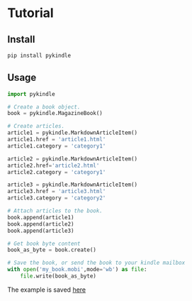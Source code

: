 # Tutorial

## Install

```cmd
pip install pykindle
```

## Usage


```python
import pykindle

# Create a book object.
book = pykindle.MagazineBook()

# Create articles.
article1 = pykindle.MarkdownArticleItem()
article1.href = 'article1.html'
article1.category = 'category1'

article2 = pykindle.MarkdownArticleItem()
article2.href='article2.html'
article2.category = 'category1'

article3 = pykindle.MarkdownArticleItem()
article3.href = 'article3.html'
article3.category = 'category2'

# Attach articles to the book.
book.append(article1)
book.append(article2)
book.append(article3)

# Get book byte content
book_as_byte = book.create()

# Save the book, or send the book to your kindle mailbox
with open('my_book.mobi',mode='wb') as file:
    file.write(book_as_byte)

```

The example is saved [here][magazine_example.py]


[magazine_example.py]: https://github.com/panhaoyu/pykindle/blob/master/examples/create_magazine.py
